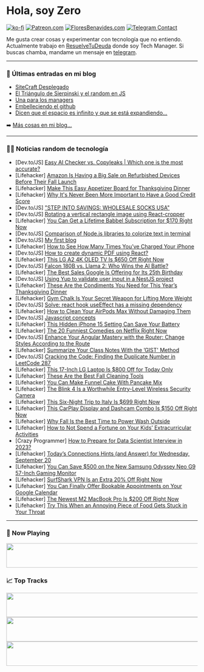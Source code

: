 # Hola, soy Zero

[![ko-fi](https://ko-fi.com/img/githubbutton_sm.svg)](https://ko-fi.com/J3J4N0LUK)
[![Patreon.com](https://img.shields.io/endpoint.svg?url=https%3A%2F%2Fshieldsio-patreon.vercel.app%2Fapi%3Fusername%3Dzerodragon%26type%3Dpatrons&style=for-the-badge)](https://patreon.com/zerodragon)
[![FloresBenavides.com](https://img.shields.io/website?down_message=oops&label=MiBlog&style=for-the-badge&up_message=online&url=https%3A%2F%2Ffloresbenavides.com)](https://floresbenavides.com)
[![Telegram Contact](https://img.shields.io/badge/escr%C3%ADbeme-ZeroDragon-%2326A5E4?style=for-the-badge&logo=telegram)](https://t.me/zerodragon)

Me gusta crear cosas y experimentar con tecnología que no entiendo.
Actualmente trabajo en [ResuelveTuDeuda](http://github.com/resuelve) donde soy Tech Manager.
Si buscas chamba, mandame un mensaje en [telegram](https://t.me/zerodragon).

---

### 📕 Últimas entradas en mi blog
<!-- BLOG-POST-LIST:START -->
- [SiteCraft Desplegado](https://floresbenavides.com/sitecraft-desplegado/)
- [El Triángulo de Sierpinski y el random en JS](https://floresbenavides.com/el-triangulo-de-sierpinski-y-el-random-en-js/)
- [Una para los managers](https://floresbenavides.com/una-para-los-managers/)
- [Embelleciendo el github](https://floresbenavides.com/embelleciendo-el-github/)
- [Dicen que el espacio es infinito y que se está expandiendo…](https://floresbenavides.com/dicen-que-el-espacio-es-infinito-y-que-se-esta-expandiendo/)
<!-- BLOG-POST-LIST:END -->

➡️ [Más cosas en mi blog...](https://floresbenavides.com)

---

### 👨‍💻 Noticias random de tecnología
<!-- TECH-POSTS:START -->
- [Dev.to/JS] [Easy AI Checker vs. Copyleaks | Which one is the most accurate?](https://dev.to/companionlink/easy-ai-checker-vs-copyleaks-which-one-is-the-most-accurate-470f)
- [Lifehacker] [Amazon Is Having a Big Sale on Refurbished Devices Before Their Fall Launch](https://lifehacker.com/amazon-is-having-a-big-sale-on-refurbished-devices-befo-1850858167)
- [Lifehacker] [Make This Easy Appetizer Board for Thanksgiving Dinner](https://lifehacker.com/easy-thanksgiving-appetizers-1845751654)
- [Lifehacker] [Why It&#39;s Never Been More Important to Have a Good Credit Score](https://lifehacker.com/why-its-never-been-more-important-to-have-a-good-credit-1850857840)
- [Dev.to/JS] [&quot;STEP INTO SAVINGS: WHOLESALE SOCKS USA&quot;](https://dev.to/tommy89/step-into-savings-wholesale-socks-usa-1ifg)
- [Dev.to/JS] [Rotating a vertical rectangle image using React-cropper](https://dev.to/idiglove/rotating-a-vertical-rectangle-image-using-react-cropper-3pc5)
- [Lifehacker] [You Can Get a Lifetime Babbel Subscription for $170 Right Now](https://lifehacker.com/you-can-get-a-lifetime-babbel-subscription-for-170-rig-1850850936)
- [Dev.to/JS] [Comparison of Node.js libraries to colorize text in terminal](https://dev.to/webdiscus/comparison-of-nodejs-libraries-to-colorize-text-in-terminal-4j3a)
- [Dev.to/JS] [My first blog](https://dev.to/mahi19/my-first-blog-4p1b)
- [Lifehacker] [How to See How Many Times You’ve Charged Your iPhone](https://lifehacker.com/check-iphone-battery-health-1847386877)
- [Dev.to/JS] [How to create dynamic PDF using React?](https://dev.to/thedev_subrat/how-to-create-dynamic-pdf-using-react-4fpc)
- [Lifehacker] [This LG A2 4K OLED TV Is $650 Off Right Now](https://lifehacker.com/this-lg-a2-4k-oled-tv-is-650-off-right-now-1850856036)
- [Dev.to/JS] [Falcon 180B vs. Llama 2: Who Wins the AI Battle?](https://dev.to/thenomadevel/falcon-180b-vs-llama-2-who-wins-the-ai-battle-2cj3)
- [Lifehacker] [The Best Sales Google Is Offering for Its 25th Birthday](https://lifehacker.com/the-best-sales-google-is-offering-for-its-25th-birthday-1850854978)
- [Dev.to/JS] [Using Yup to validate user input in a NestJS project](https://dev.to/dmitryvz/using-yup-to-validate-user-input-in-a-nestjs-project-3bhf)
- [Lifehacker] [These Are the Condiments You Need for This Year’s Thanksgiving Dinner](https://lifehacker.com/12-unusual-condiments-that-will-maximize-your-thanksgiv-1849790619)
- [Lifehacker] [Gym Chalk Is Your Secret Weapon for Lifting More Weight](https://lifehacker.com/gym-chalk-is-your-secret-weapon-for-lifting-more-weight-1850857195)
- [Dev.to/JS] [Solve: react hook useEffect has a missing dependency](https://dev.to/reactjsguru/solve-react-hook-useeffect-has-a-missing-dependency-1p5b)
- [Lifehacker] [How to Clean Your AirPods Max Without Damaging Them](https://lifehacker.com/how-to-clean-your-airpods-max-without-damaging-them-1850855676)
- [Dev.to/JS] [Javascript concepts](https://dev.to/kartikg09/javascript-concepts-161g)
- [Lifehacker] [This Hidden iPhone 15 Setting Can Save Your Battery](https://lifehacker.com/this-hidden-iphone-15-setting-can-save-your-battery-1850856552)
- [Lifehacker] [The 20 Funniest Comedies on Netflix Right Now](https://lifehacker.com/best-comedies-netflix-1850849503)
- [Dev.to/JS] [Enhance Your Angular Mastery with the Router: Change Styles According to the Route](https://dev.to/fredydlemus/enhance-your-angular-mastery-with-the-router-change-styles-according-to-the-route-1dkj)
- [Lifehacker] [Summarize Your Class Notes With the ’GIST&#39; Method](https://lifehacker.com/how-to-use-the-gist-study-method-1850855542)
- [Dev.to/JS] [Cracking the Code: Finding the Duplicate Number in LeetCode 287](https://dev.to/speaklouder/cracking-the-code-finding-the-duplicate-number-in-leetcode-287-gf7)
- [Lifehacker] [This 17-Inch LG Laptop Is $800 Off for Today Only](https://lifehacker.com/this-17-inch-lg-laptop-is-800-off-today-only-1850856914)
- [Lifehacker] [These Are the Best Fall Cleaning Tools](https://lifehacker.com/these-are-the-best-fall-cleaning-tools-1850856721)
- [Lifehacker] [You Can Make Funnel Cake With Pancake Mix](https://lifehacker.com/you-can-make-funnel-cake-with-pancake-mix-1850853970)
- [Lifehacker] [The Blink 4 Is a Worthwhile Entry-Level Wireless Security Camera](https://lifehacker.com/blink-outdoor-4-security-camera-review-1850855801)
- [Lifehacker] [This Six-Night Trip to Italy Is $699 Right Now](https://lifehacker.com/this-six-night-trip-to-italy-is-699-right-now-1850854333)
- [Lifehacker] [This CarPlay Display and Dashcam Combo Is $150 Off Right Now](https://lifehacker.com/this-carplay-display-and-dashcam-combo-is-150-off-righ-1850854048)
- [Lifehacker] [Why Fall Is the Best Time to Power Wash Outside](https://lifehacker.com/why-fall-is-the-best-time-to-power-wash-outside-1850853383)
- [Lifehacker] [How to Not Spend a Fortune on Your Kids’ Extracurricular Activities](https://lifehacker.com/how-to-not-spend-a-fortune-on-your-kids-extracurricula-1850852736)
- [Crazy Programmer] [How to Prepare for Data Scientist Interview in 2023?](https://www.thecrazyprogrammer.com/2023/09/how-to-prepare-for-data-scientist-interview.html)
- [Lifehacker] [Today’s Connections Hints &lpar;and Answer&rpar; for Wednesday, September 20](https://lifehacker.com/connections-answer-today-september-20-2023-1850852268)
- [Lifehacker] [You Can Save $500 on the New Samsung Odyssey Neo G9 57-Inch Gaming Monitor](https://lifehacker.com/you-can-save-500-on-the-new-samsung-odyssey-neo-g9-57-1850852797)
- [Lifehacker] [SurfShark VPN Is an Extra 20% Off Right Now](https://lifehacker.com/surfshark-vpn-is-an-extra-20-off-right-now-1850842968)
- [Lifehacker] [You Can Finally Offer Bookable Appointments on Your Google Calendar](https://lifehacker.com/you-can-finally-offer-bookable-appointments-on-your-goo-1850853638)
- [Lifehacker] [The Newest M2 MacBook Pro Is $200 Off Right Now](https://lifehacker.com/the-newest-m2-macbook-pro-is-200-off-right-now-1850853811)
- [Lifehacker] [Try This When an Annoying Piece of Food Gets Stuck in Your Throat](https://lifehacker.com/the-most-efficient-ways-to-remove-food-stuck-in-your-th-1849099666)<!-- TECH-POSTS:END -->

---

### 🎵 Now Playing
<a href="https://spotify-now-playing-dun.vercel.app/now-playing?open"><img src="https://spotify-now-playing-dun.vercel.app/now-playing" width="540" height="64"></a>

### 📈 Top Tracks
<a href="https://spotify-now-playing-dun.vercel.app/top-tracks?i=1&open"><img src="https://spotify-now-playing-dun.vercel.app/top-tracks?i=1" width="540" height="64"></a>
<a href="https://spotify-now-playing-dun.vercel.app/top-tracks?i=2&open"><img src="https://spotify-now-playing-dun.vercel.app/top-tracks?i=2" width="540" height="64"></a>
<a href="https://spotify-now-playing-dun.vercel.app/top-tracks?i=3&open"><img src="https://spotify-now-playing-dun.vercel.app/top-tracks?i=3" width="540" height="64"></a>
